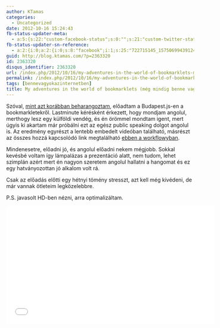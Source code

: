 ```yaml
---
author: KTamas
categories:
  - Uncategorized
date: 2012-10-16 15:24:43
fb-status-updater-meta:
  - a:5:{s:22:"custom-facebook-status";s:0:"";s:21:"custom-twitter-status";s:0:"";s:7:"fb-push";s:1:"1";s:7:"tw-push";s:1:"1";s:4:"push";s:1:"1";}
fb-status-updater-sn-reference:
  - a:2:{i:0;a:2:{i:0;s:8:"facebook";i:1;s:25:"722715145_157506994391240";}i:1;a:2:{i:0;s:7:"twitter";i:1;s:19:"2.5819687403561E+17";}}
guid: http://blog.ktamas.com/?p=2363320
id: 2363320
disqus_identifier: 2363320
url: /index.php/2012/10/16/my-adventures-in-the-world-of-bookmarklets-meg-mindig-benne-vagyok-az-internetben-rovat/
permalink: /index.php/2012/10/16/my-adventures-in-the-world-of-bookmarklets-meg-mindig-benne-vagyok-az-internetben-rovat/
tags: [bennevagyokazinternetben]
title: My adventures in the world of bookmarklets (még mindig benne vagyok az internetben rovat)
---
```


Szóval, [mint azt korábban beharangoztam](http://blog.ktamas.com/index.php/2012/09/21/javascript-meetup-eloadas-a-bookmarkletekrol/), előadtam a Budapest.js-en a bookmarkletekről. Lastminute kérésként érkezett, hogy mondjam angolul, merthogy lesz egy külföldi vendég, és én örömmel mondtam igent, mert úgyis ki akartam már próbálni ezt az egész public speaking dolgot angolul is. Az eredmény egyrészt a lentebb embedelt videóban található, másrészt az összes hozzá kapcsolódó link megtalálható [ebben a workflowyban](https://workflowy.com/shared/7b910ce0-a66a-d412-14c9-bcc7e4f9ecc2/).

Mindenesetre, előadni jó, és angolul előadni nekem mégjobb. Sokkal kevésbé voltam így lámpalázas a prezentáció alatt, nem tudom, lehet szimplán azért mert én nagyon szeretem angolul hallatni a hangomat és ez egy hatványozottan jó alkalom volt rá.

Csak az előadás előtti egy hétnyi tömény stresszt, azt kell még kivédeni, de már vannak ötleteim legközelebbre.

P.S. javasolt HD-ben nézni, arra optimalizáltam.

<p><iframe src="//www.youtube.com/embed/NwKjZPtH_h4" frameborder="0" width="560" height="315"></iframe></p>

